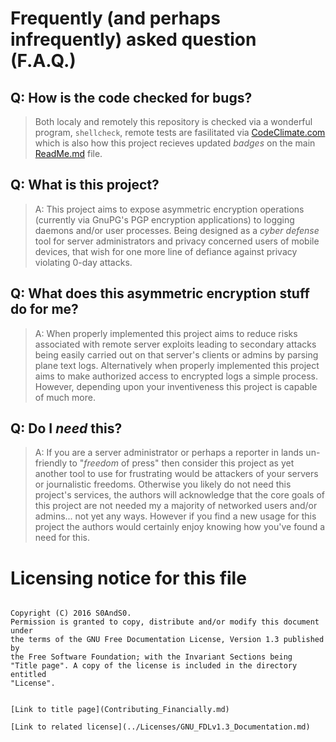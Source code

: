 # Frequently (and perhaps infrequently) asked question (F.A.Q.)

## Q: How is the code checked for bugs?

 > Both localy and remotely this repository is checked via a wonderful program,
 `shellcheck`, remote tests are fasilitated via [CodeClimate.com](https://docs.codeclimate.com/docs/shellcheck)
 which is also how this project recieves updated *badges* on the main [ReadMe.md](../ReadMe.md)
 file.

## Q: What is this project?

 > A: This project aims to expose asymmetric encryption operations (currently
 via GnuPG's PGP encryption applications) to logging daemons and/or user
 processes. Being designed as a *cyber defense* tool for server administrators
 and privacy concerned users of mobile devices, that wish for one more line of
 defiance against privacy violating 0-day attacks.

## Q: What does this asymmetric encryption stuff do for me?

 > A: When properly implemented this project aims to reduce risks associated
 with remote server exploits leading to secondary attacks being easily carried
 out on that server's clients or admins by parsing plane text logs.
 Alternatively when properly implemented this project aims to make authorized
 access to encrypted logs a simple process. However, depending upon your
 inventiveness this project is capable of much more.

## Q: Do I *need* this?

 > A: If you are a server administrator or perhaps a reporter in lands
 un-friendly to "*freedom* of press" then consider this project as yet another
 tool to use for frustrating would be attackers of your servers or
 journalistic freedoms. Otherwise you likely do not need this project's
 services, the authors will acknowledge that the core goals of this project
 are not needed my a majority of networked users and/or admins... not yet any
 ways. However if you find a new usage for this project the authors would
 certainly enjoy knowing how you've found a need for this.

# Licensing notice for this file

 > ```
    Copyright (C) 2016 S0AndS0.
    Permission is granted to copy, distribute and/or modify this document under
    the terms of the GNU Free Documentation License, Version 1.3 published by
    the Free Software Foundation; with the Invariant Sections being
    "Title page". A copy of the license is included in the directory entitled
    "License".
```

[Link to title page](Contributing_Financially.md)

[Link to related license](../Licenses/GNU_FDLv1.3_Documentation.md)
